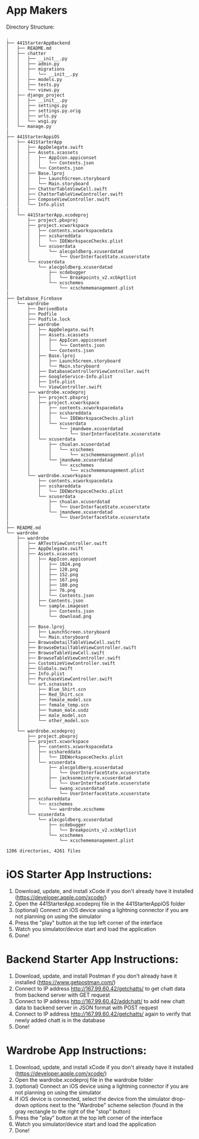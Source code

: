 # App Makers

Directory Structure:

```
.
├── 441StarterAppBackend
│   ├── README.md
│   ├── chatter
│   │   ├── __init__.py
│   │   ├── admin.py
│   │   ├── migrations
│   │   │   └── __init__.py
│   │   ├── models.py
│   │   ├── tests.py
│   │   └── views.py
│   ├── django_project
│   │   ├── __init__.py
│   │   ├── settings.py
│   │   ├── settings.py.orig
│   │   ├── urls.py
│   │   └── wsgi.py
│   └── manage.py
|
├── 441StarterAppiOS
│   ├── 441StarterApp
│   │   ├── AppDelegate.swift
│   │   ├── Assets.xcassets
│   │   │   ├── AppIcon.appiconset
│   │   │   │   └── Contents.json
│   │   │   └── Contents.json
│   │   ├── Base.lproj
│   │   │   ├── LaunchScreen.storyboard
│   │   │   └── Main.storyboard
│   │   ├── ChatterTableViewCell.swift
│   │   ├── ChatterTableViewController.swift
│   │   ├── ComposeViewController.swift
│   │   └── Info.plist
|   |
│   └── 441StarterApp.xcodeproj
│       ├── project.pbxproj
│       ├── project.xcworkspace
│       │   ├── contents.xcworkspacedata
│       │   ├── xcshareddata
│       │   │   └── IDEWorkspaceChecks.plist
│       │   └── xcuserdata
│       │       └── alecgoldberg.xcuserdatad
│       │           └── UserInterfaceState.xcuserstate
│       └── xcuserdata
│           └── alecgoldberg.xcuserdatad
│               ├── xcdebugger
│               │   └── Breakpoints_v2.xcbkptlist
│               └── xcschemes
│                   └── xcschememanagement.plist
|
├── Database_Firebase
│   └── wardrobe
│       ├── DerivedData
│       ├── Podfile
│       ├── Podfile.lock
│       ├── wardrobe
│       │   ├── AppDelegate.swift
│       │   ├── Assets.xcassets
│       │   │   ├── AppIcon.appiconset
│       │   │   │   └── Contents.json
│       │   │   └── Contents.json
│       │   ├── Base.lproj
│       │   │   ├── LaunchScreen.storyboard
│       │   │   └── Main.storyboard
│       │   ├── DatabaseControllerViewController.swift
│       │   ├── GoogleService-Info.plist
│       │   ├── Info.plist
│       │   └── ViewController.swift
│       ├── wardrobe.xcodeproj
│       │   ├── project.pbxproj
│       │   ├── project.xcworkspace
│       │   │   ├── contents.xcworkspacedata
│       │   │   ├── xcshareddata
│       │   │   │   └── IDEWorkspaceChecks.plist
│       │   │   └── xcuserdata
│       │   │       └── jmandwee.xcuserdatad
│       │   │           └── UserInterfaceState.xcuserstate
│       │   └── xcuserdata
│       │       ├── chualan.xcuserdatad
│       │       │   └── xcschemes
│       │       │       └── xcschememanagement.plist
│       │       └── jmandwee.xcuserdatad
│       │           └── xcschemes
│       │               └── xcschememanagement.plist
│       └── wardrobe.xcworkspace
│           ├── contents.xcworkspacedata
│           ├── xcshareddata
│           │   └── IDEWorkspaceChecks.plist
│           └── xcuserdata
│               ├── chualan.xcuserdatad
│               │   └── UserInterfaceState.xcuserstate
│               └── jmandwee.xcuserdatad
│                   └── UserInterfaceState.xcuserstate
|
├── README.md
└── wardrobe
    ├── wardrobe
    │   ├── ARTestViewController.swift
    │   ├── AppDelegate.swift
    │   ├── Assets.xcassets
    │   │   ├── AppIcon.appiconset
    │   │   │   ├── 1024.png
    │   │   │   ├── 120.png
    │   │   │   ├── 152.png
    │   │   │   ├── 167.png
    │   │   │   ├── 180.png
    │   │   │   ├── 76.png
    │   │   │   └── Contents.json
    │   │   ├── Contents.json
    │   │   └── sample.imageset
    │   │       ├── Contents.json
    │   │       └── download.png
    │   │  
    │   ├── Base.lproj
    │   │   ├── LaunchScreen.storyboard
    │   │   └── Main.storyboard
    │   ├── BrowseDetailTableViewCell.swift
    │   ├── BrowseDetailTableViewController.swift
    │   ├── BrowseTableViewCell.swift
    │   ├── BrowseTableViewController.swift
    │   ├── CustomizeViewController.swift
    │   ├── Globals.swift
    │   ├── Info.plist
    │   ├── PurchaseViewController.swift
    │   └── art.scnassets
    │       ├── Blue_Shirt.scn
    │       ├── Red_Shirt.scn
    │       ├── female_model.scn
    │       ├── female_temp.scn
    │       ├── human_male.usdz
    │       ├── male_model.scn
    │       └── other_model.scn
    │  
    └── wardrobe.xcodeproj
        ├── project.pbxproj
        ├── project.xcworkspace
        │   ├── contents.xcworkspacedata
        │   ├── xcshareddata
        │   │   └── IDEWorkspaceChecks.plist
        │   └── xcuserdata
        │       ├── alecgoldberg.xcuserdatad
        │       │   └── UserInterfaceState.xcuserstate
        │       ├── jacksonmcintyre.xcuserdatad
        │       │   └── UserInterfaceState.xcuserstate
        │       └── swang.xcuserdatad
        │           └── UserInterfaceState.xcuserstate
        ├── xcshareddata
        │   └── xcschemes
        │       └── wardrobe.xcscheme
        └── xcuserdata
            └── alecgoldberg.xcuserdatad
                ├── xcdebugger
                │   └── Breakpoints_v2.xcbkptlist
                └── xcschemes
                    └── xcschememanagement.plist

1206 directories, 4261 files

```

# iOS Starter App Instructions:

1.  Download, update, and install xCode if you don't already have it installed (https://developer.apple.com/xcode/)
2.  Open the 441StarterApp.xcodeproj file in the 441StarterAppiOS folder
3.  (optional) Connect an iOS device using a lightning connector if you are not planning on using the simulator
4.  Press the "play" button at the top left corner of the interface
5.  Watch you simulator/device start and load the application
6.  Done!

# Backend Starter App Instructions:
1. Download, update, and install Postman if you don't already have it installed (https://www.getpostman.com/)
2. Connect to IP address http://167.99.60.42/getchatts/ to get chatt data from backend server with GET request
3. Connect to IP address http://167.99.60.42/addchatt/ to add new chatt data to backend server in JSON format with POST request
4. Connect to IP address http://167.99.60.42/getchatts/ again to verify that newly added chatt is in the database
5. Done!

# Wardrobe App Instructions:

1.  Download, update, and install xCode if you don't already have it installed (https://developer.apple.com/xcode/)
2.  Open the wardrobe.xcodeproj file in the wardrobe folder
3.  (optional) Connect an iOS device using a lightning connector if you are not planning on using the simulator
4.  If iOS device is connected, select the device from the simulator drop-down options next to the "Wardrobe" scheme selection
    (found in the gray rectangle to the right of the "stop" button)
5.  Press the "play" button at the top left corner of the interface
6.  Watch you simulator/device start and load the application
7.  Done!